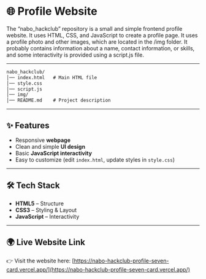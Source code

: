 # 🌐 Profile Website

The “nabo_hackclub” repository is a small and simple frontend profile website. It uses HTML, CSS, and JavaScript to create a profile page. It uses a profile photo and other images, which are located in the /img folder. It probably contains information about a name, contact information, or skills, and some interactivity is provided using a script.js file.

---
```markdown
nabo_hackclub/
│── index.html   # Main HTML file
│── style.css
│── script.js 
│── img/  
│── README.md    # Project description
```
---

## ✨ Features
- Responsive **webpage**  
- Clean and simple **UI design**
- Basic **JavaScript interactivity**  
- Easy to customize (edit `index.html`, update styles in `style.css`)  

---

## 🛠️ Tech Stack
- **HTML5** – Structure  
- **CSS3** – Styling & Layout  
- **JavaScript** – Interactivity  

---

## 🌍 Live Website Link

👉 Visit the website here:  [https://nabo-hackclub-profile-seven-card.vercel.app/](https://nabo-hackclub-profile-seven-card.vercel.app/)
